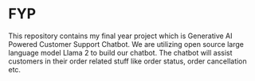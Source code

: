 # FYP
This repository contains my final year project which is Generative AI Powered Customer Support Chatbot. We are utilizing open source large language model Llama 2 to build our chatbot. The chatbot will assist customers in their order related stuff like order status, order cancellation etc.
